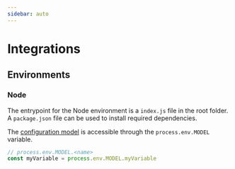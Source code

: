 ```yaml
---
sidebar: auto
---
```


# Integrations

## Environments

### Node

The entrypoint for the Node environment is a `index.js` file in the root folder. A `package.json` file can be used to install required dependencies.

The [configuration model](/configmodel/) is accessible through the `process.env.MODEL` variable.

``` js
// process.env.MODEL.<name>
const myVariable = process.env.MODEL.myVariable
```
